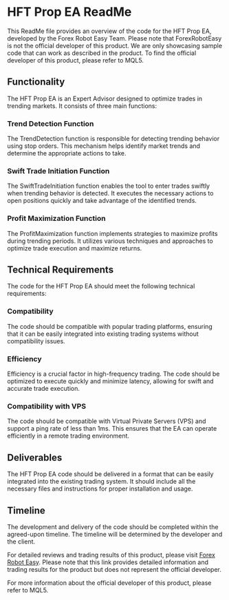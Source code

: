 # HFT Prop EA ReadMe

This ReadMe file provides an overview of the code for the HFT Prop EA, developed by the Forex Robot Easy Team. Please note that ForexRobotEasy is not the official developer of this product. We are only showcasing sample code that can work as described in the product. To find the official developer of this product, please refer to MQL5.

## Functionality

The HFT Prop EA is an Expert Advisor designed to optimize trades in trending markets. It consists of three main functions:

### Trend Detection Function

The TrendDetection function is responsible for detecting trending behavior using stop orders. This mechanism helps identify market trends and determine the appropriate actions to take.

### Swift Trade Initiation Function

The SwiftTradeInitiation function enables the tool to enter trades swiftly when trending behavior is detected. It executes the necessary actions to open positions quickly and take advantage of the identified trends.

### Profit Maximization Function

The ProfitMaximization function implements strategies to maximize profits during trending periods. It utilizes various techniques and approaches to optimize trade execution and maximize returns.

## Technical Requirements

The code for the HFT Prop EA should meet the following technical requirements:

### Compatibility

The code should be compatible with popular trading platforms, ensuring that it can be easily integrated into existing trading systems without compatibility issues.

### Efficiency

Efficiency is a crucial factor in high-frequency trading. The code should be optimized to execute quickly and minimize latency, allowing for swift and accurate trade execution.

### Compatibility with VPS

The code should be compatible with Virtual Private Servers (VPS) and support a ping rate of less than 1ms. This ensures that the EA can operate efficiently in a remote trading environment.

## Deliverables

The HFT Prop EA code should be delivered in a format that can be easily integrated into the existing trading system. It should include all the necessary files and instructions for proper installation and usage.

## Timeline

The development and delivery of the code should be completed within the agreed-upon timeline. The timeline will be determined by the developer and the client.

For detailed reviews and trading results of this product, please visit [Forex Robot Easy](https://forexroboteasy.com/forex-robot-review/hft-prop-ea-review-optimize-us30-trades-in-trending-market/). Please note that this link provides detailed information and trading results for the product but does not represent the official developer.

For more information about the official developer of this product, please refer to MQL5.
